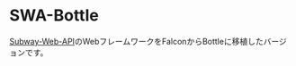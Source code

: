 # SWA-Bottle
[Subway-Web-API](https://github.com/eniehack/Subway-Web-API)のWebフレームワークをFalconからBottleに移植したバージョンです。
